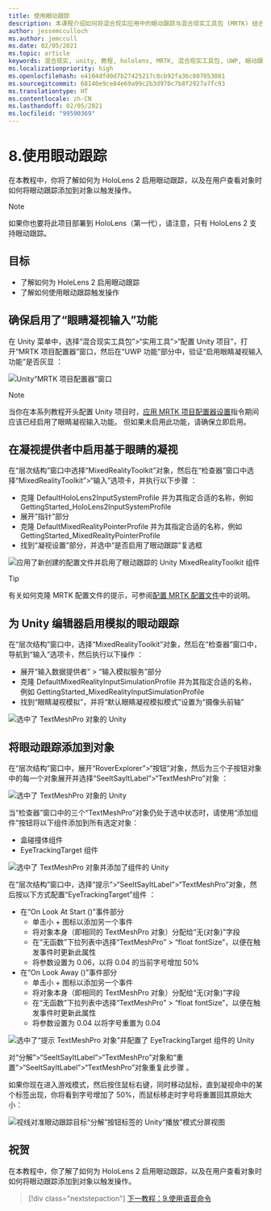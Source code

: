 ```yaml
---
title: 使用眼动跟踪
description: 本课程介绍如何将混合现实应用中的眼动跟踪与混合现实工具包 (MRTK) 结合使用。
author: jessemcculloch
ms.author: jemccull
ms.date: 02/05/2021
ms.topic: article
keywords: 混合现实, unity, 教程, hololens, MRTK, 混合现实工具包, UWP, 眼动跟踪
ms.localizationpriority: high
ms.openlocfilehash: e4104dfd0d7b27425217c8cb92fa36c807053081
ms.sourcegitcommit: 68140e9ce84e69a99c2b3d970c7b8f2927a7fc93
ms.translationtype: HT
ms.contentlocale: zh-CN
ms.lasthandoff: 02/05/2021
ms.locfileid: "99590369"
---
```

# <a name="8-using-eye-tracking"></a>8.使用眼动跟踪

在本教程中，你将了解如何为 HoloLens 2 启用眼动跟踪，以及在用户查看对象时如何将眼动跟踪添加到对象以触发操作。

> [!NOTE]
> 如果你也要将此项目部署到 HoloLens（第一代），请注意，只有 HoloLens 2 支持眼动跟踪。

## <a name="objectives"></a>目标

* 了解如何为 HoleLens 2 启用眼动跟踪
* 了解如何使用眼动跟踪触发操作

## <a name="ensuring-the-eye-gaze-input-capability-is-enabled"></a>确保启用了“眼睛凝视输入”功能

在 Unity 菜单中，选择“混合现实工具包”>“实用工具”>“配置 Unity 项目”，打开“MRTK 项目配置器”窗口，然后在“UWP 功能”部分中，验证“启用眼睛凝视输入功能”是否灰显   ：

![Unity“MRTK 项目配置器”窗口](images/mr-learning-base/base-08-section1-step1-1.png)

> [!NOTE]
> 当你在本系列教程开头配置 Unity 项目时，[应用 MRTK 项目配置器设置](mr-learning-base-02.md#creating-and-configuring-the-scene)指令期间应该已经启用了眼睛凝视输入功能。 但如果未启用此功能，请确保立即启用。

## <a name="enabling-eye-based-gaze-in-the-gaze-provider"></a>在凝视提供者中启用基于眼睛的凝视

在“层次结构”窗口中选择“MixedRealityToolkit”对象，然后在“检查器”窗口中选择“MixedRealityToolkit”>“输入”选项卡，并执行以下步骤 ：

* 克隆 DefaultHoloLens2InputSystemProfile 并为其指定合适的名称，例如 GettingStarted_HoloLens2InputSystemProfile
* 展开“指针”部分
* 克隆 DefaultMixedRealityPointerProfile 并为其指定合适的名称，例如 GettingStarted_MixedRealityPointerProfile
* 找到“凝视设置”部分，并选中“是否启用了眼动跟踪”复选框 

![应用了新创建的配置文件并启用了眼动跟踪的 Unity MixedRealityToolkit 组件](images/mr-learning-base/base-08-section2-step1-1.png)

> [!TIP]
> 有关如何克隆 MRTK 配置文件的提示，可参阅[配置 MRTK 配置文件](mr-learning-base-03.md)中的说明。

## <a name="enabling-simulated-eye-tracking-for-the-unity-editor"></a>为 Unity 编辑器启用模拟的眼动跟踪

在“层次结构”窗口中，选择“MixedRealityToolkit”对象，然后在“检查器”窗口中，导航到“输入”选项卡，然后执行以下操作 ：

* 展开“输入数据提供者” > “输入模拟服务”部分 
* 克隆 DefaultMixedRealityInputSimulationProfile 并为其指定合适的名称，例如 GettingStarted_MixedRealityInputSimulationProfile
* 找到“眼睛凝视模拟”，并将“默认眼睛凝视模拟模式”设置为“摄像头前轴”  

![选中了 TextMeshPro 对象的 Unity](images/mr-learning-base/base-08-section3-step1-1.png)

## <a name="adding-eye-tracking-to-objects"></a>将眼动跟踪添加到对象

在“层次结构”窗口中，展开“RoverExplorer”>“按钮”对象，然后为三个子按钮对象中的每一个对象展开并选择“SeeItSayItLabel”>“TextMeshPro”对象 ：

![选中了 TextMeshPro 对象的 Unity](images/mr-learning-base/base-08-section4-step1-1.png)

当“检查器”窗口中的三个“TextMeshPro”对象仍处于选中状态时，请使用“添加组件”按钮将以下组件添加到所有选定对象：

* 盒碰撞体组件
* EyeTrackingTarget 组件

![选中了 TextMeshPro 对象并添加了组件的 Unity](images/mr-learning-base/base-08-section4-step1-2.png)

在“层次结构”窗口中，选择“提示”>“SeeItSayItLabel”>“TextMeshPro”对象，然后按以下方式配置“EyeTrackingTarget”组件  ：

* 在“On Look At Start ()”事件部分
  * 单击小 + 图标以添加另一个事件
  * 将对象本身（即相同的 TextMeshPro 对象）分配给“无(对象)”字段 
  * 在“无函数”下拉列表中选择“TextMeshPro” > “float fontSize”，以便在触发事件时更新此属性  
  * 将参数设置为 0.06，以将 0.04 的当前字号增加 50%
* 在“On Look Away ()”事件部分
  * 单击小 + 图标以添加另一个事件
  * 将对象本身（即相同的 TextMeshPro 对象）分配给“无(对象)”字段 
  * 在“无函数”下拉列表中选择“TextMeshPro” > “float fontSize”，以便在触发事件时更新此属性  
  * 将参数设置为 0.04 以将字号重置为 0.04

![选中了“提示 TextMeshPro 对象”并配置了 EyeTrackingTarget 组件的 Unity](images/mr-learning-base/base-08-section4-step1-3.png)

对“分解”>“SeeItSayItLabel”>“TextMeshPro”对象和“重置”>“SeeItSayItLabel”>“TextMeshPro”对象重复此步骤    。

如果你现在进入游戏模式，然后按住鼠标右键，同时移动鼠标，直到凝视命中的某个标签出现，你将看到字号增加了 50%，而鼠标移走时字号将重置回其原始大小：

![视线对准眼动跟踪目标“分解”按钮标签的 Unity“播放”模式分屏视图](images/mr-learning-base/base-08-section4-step1-4.png)

## <a name="congratulations"></a>祝贺

在本教程中，你了解了如何为 HoloLens 2 启用眼动跟踪，以及在用户查看对象时如何将眼动跟踪添加到对象以触发操作。

> [!div class="nextstepaction"]
> [下一教程：9.使用语音命令](mr-learning-base-09.md)
